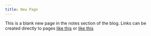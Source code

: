 ```yaml
---
title: New Page
---
```


This is a blank new page in the notes section of the blog. Links can be created directly to pages [like this](/blog/notes/supervised_learning) or [like this](supervised_learning)
